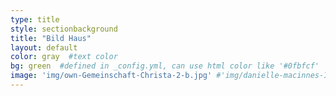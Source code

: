 ```yaml
---
type: title
style: sectionbackground
title: "Bild Haus"
layout: default
color: gray  #text color
bg: green  #defined in _config.yml, can use html color like '#0fbfcf'
image: 'img/own-Gemeinschaft-Christa-2-b.jpg' #'img/danielle-macinnes-IuLgi9PWETU-unsplash.jpg'
---
```

